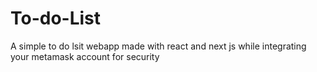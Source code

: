 # To-do-List
A simple to do lsit webapp made with react and next js while integrating your metamask account for security
